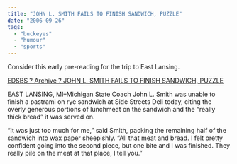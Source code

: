 ```yaml
---
title: "JOHN L. SMITH FAILS TO FINISH SANDWICH, PUZZLE"
date: "2006-09-26"
tags: 
  - "buckeyes"
  - "humour"
  - "sports"
---
```


Consider this early pre-reading for the trip to East Lansing.

[EDSBS ? Archive ? JOHN L. SMITH FAILS TO FINISH SANDWICH, PUZZLE](http://www.everydayshouldbesaturday.com/?p=2606#comments "EDSBS ? Archive ? JOHN L. SMITH FAILS TO FINISH SANDWICH, PUZZLE")

EAST LANSING, MI–Michigan State Coach John L. Smith was unable to finish a pastrami on rye sandwich at Side Streets Deli today, citing the overly generous portions of lunchmeat on the sandwich and the “really thick bread” it was served on.

“It was just too much for me,” said Smith, packing the remaining half of the sandwich into wax paper sheepishly. “All that meat and bread. I felt pretty confident going into the second piece, but one bite and I was finished. They really pile on the meat at that place, I tell you.”
